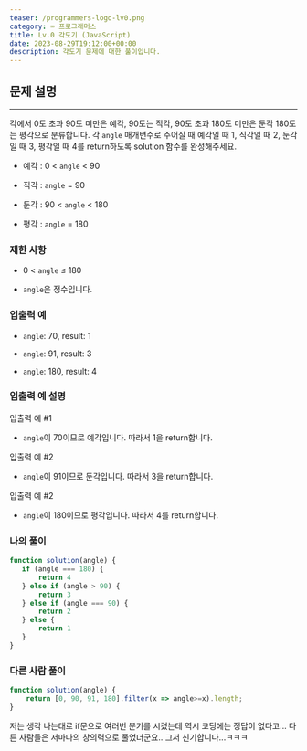 ```yaml
---
teaser: /programmers-logo-lv0.png
category: ⌨️ 프로그래머스
title: Lv.0 각도기 (JavaScript)
date: 2023-08-29T19:12:00+00:00
description: 각도기 문제에 대한 풀이입니다.
---
```


## 문제 설명

---

각에서 0도 초과 90도 미만은 예각, 90도는 직각, 90도 초과 180도 미만은 둔각 180도는 평각으로 분류합니다. 각 `angle` 매개변수로 주어질 때 예각일 때 1, 직각일 때 2, 둔각일 때 3, 평각일 때 4를 return하도록 solution 함수를 완성해주세요.

- 예각 : 0 < `angle` < 90

- 직각 : `angle` = 90

- 둔각 : 90 < `angle` < 180

- 평각 : `angle` = 180

### 제한 사항

- 0 < `angle` ≤ 180

- `angle`은 정수입니다.

### 입출력 예

- `angle`: 70, result: 1

- `angle`: 91, result: 3

- `angle`: 180, result: 4

### 입출력 예 설명

입출력 예 #1

- `angle`이 70이므로 예각입니다. 따라서 1을 return합니다.

입출력 예 #2

- `angle`이 91이므로 둔각입니다. 따라서 3을 return합니다.

입출력 예 #2

- `angle`이 180이므로 평각입니다. 따라서 4를 return합니다.

### 나의 풀이

```JavaScript
function solution(angle) {
   if (angle === 180) {
       return 4
   } else if (angle > 90) {
       return 3
   } else if (angle === 90) {
       return 2
   } else {
       return 1
   }
}
```

### 다른 사람 풀이

```JavaScript
function solution(angle) {
    return [0, 90, 91, 180].filter(x => angle>=x).length;
}
```

저는 생각 나는대로 if문으로 여러번 분기를 시켰는데 역시 코딩에는 정답이 없다고... 다른 사람들은 저마다의 창의력으로 풀었더군요.. 그저 신기합니다...ㅋㅋㅋ

